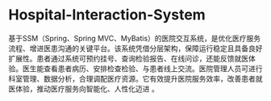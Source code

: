 # Hospital-Interaction-System
基于SSM（Spring、Spring MVC、MyBatis）的医院交互系统，是优化医疗服务流程、增进医患沟通的关键平台。该系统凭借分层架构，保障运行稳定且具备良好扩展性。患者通过系统可预约挂号、查询检验报告、在线问诊，还能反馈就医体验。医生能查看患者病历、安排检查检验、与患者线上交流。医院管理人员可进行科室管理、数据分析，合理调配医疗资源。它有效提升医院服务效率，改善患者就医体验，推动医疗服务向智能化、人性化迈进 。 
